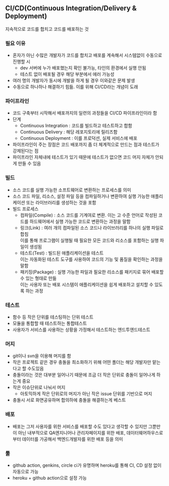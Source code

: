 ## CI/CD(Continuous Integration/Delivery & Deployment)
지속적으로 코드를 합치고 코드를 배포하는 것

### 필요 이유
- 혼자가 아닌 수많은 개발자가 코드를 합치고 배포를 계속해서 시스템없이 수동으로 진행할 시
  - dev 서버에 누가 배포했는지 확인 불가능, 타인의 환경에서 실행 안됨
  - 테스트 없이 배포될 경우 해당 부분에서 에러 가능성
- 여러 명의 개발자가 동시에 개발을 하게 될 경우 이와같은 문제 발생
- 수동으로 하나하나 해결하기 힘듦. 이를 위해 CI/CD라는 개념이 도래

### 파이프라인
- 코드 구축부터 시작해서 배포까지의 일련의 과정들을 CI/CD 파이프라인이라 함
- 단계
  - Continuous Integration : 코드를 빌드하고 테스트하고 합함
  - Continuous Delivery : 해당 레포지토리에 릴리즈함
  - Continuous Deployment : 이를 프로덕션, 실제 서비스에 배포
- 파이프라인이 주는 장점은 코드 배포까지 좀 더 체계적으로 만드는 점과 테스트가 강제된다는 점
- 파이프라인 자체내에 테스트가 있기 때문에 테스트가 없으면 코드 머지 자체가 안되게 만들 수 있음

### 빌드
- 소스 코드를 실행 가능한 소프트웨어로 변환하는 프로세스를 의미
- 소스 코드 파일, 리소스, 설정 파일 등을 컴파일하거나 변환하여 실행 가능한 애플리케이션 또는 라이브러리를 생성하는 것을 포함
- 빌드 프로세스
  - 컴파일(Compile) : 소스 코드를 기계여로 변환. 이는 고 수준 언어로 작성된 코드를 하드웨어에서 실행 가능한 코드로 변환하는 과정을 말함
  - 링크(Link) : 여러 개의 컴파일된 소스 코드나 라이브러리를 하나의 실행 파일로 합침   
이를 통해 프로그램이 실행될 때 필요한 모든 코드와 리소스를 포함하는 실행 파일이 생성됨
  - 테스트(Test) : 빌드된 애플리케이션을 테스트   
이는 자동화된 테스트 도구를 사용하여 코드의 기능 및 품질을 확인하는 과정을 말함
  - 패키징(Package) : 실행 가능한 파일과 필요한 리소스를 패키지로 묶어 배포할 수 있는 형태로 만듦   
이는 사용자 또는 배포 시스템이 애플리케이션을 쉽게 배포하고 설치할 수 있도록 하는 과정

### 테스트
- 함수 등 작은 단위를 테스팅하는 단위 테스트
- 모듈을 통합할 때 테스트하는 통합테스트
- 사용자가 서비스를 사용하는 상황을 가정해서 테스트하는 엔드투엔드테스트

### 머지
- git이나 svn을 이용해 머지를 함
- 작은 프로젝트 같은 경우 충돌을 최소화하기 위해 어떤 폴더는 해당 개발자만 맡는다고 할 수도있음
- 충돌이라는 것은 대부분 일어나기 때문에 조금 더 작은 단위로 충돌이 일어나게 하는게 중요
- 작은 이슈단위로 나눠서 머지
  - 아토믹하게 작은 단위로의 머지가 아닌 작은 issue 단위를 기반으로 머지
- 충돌시 서로 화면공유하며 합의하에 충돌을 해결하는게 베스트

### 배포
- 배포는 그저 사용자를 위한 서비스를 배포할 수도 있다고 생각할 수 있지만 그뿐만이 아닌 내부적으로
QA엔지니어나 관리자페이지를 위한 배포, 데이터웨어하우스로부터 데이터를 가공해서 백엔드개발자를 위한 배포 등을 의미

### 툴
- github action, genkins, circle ci가 유명하며 heroku를 통해 CI, CD 설정 없이 자동으로 가능
- heroku + github action으로 설정 가능